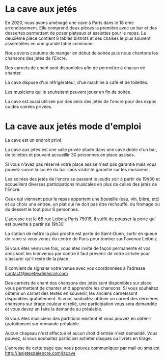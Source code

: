 # La cave aux jetés

En 2020, nous avons aménagé une cave à Paris dans
le 18 ème arrondissement. Elle comprend deux pièces
la première avec un bar et des dessertes permettant
de poser plateaux et assiettes  pour le repas. La deuxième pièce contient 8 tables bistrots et ses chaises le plus souvent assemblées en une grande table commune.

Nous avons coutume de manger en début de soirée puis  nous chantons les chansons des jetés de l'Encre.

Des carnets de chant sont disponibles afin de permettre à chacun de chanter.

La cave dispose d'un réfrigérateur, d'ue machine à café et de toilettes.

Les musiciens qui le souhaitent peuvent jouer en fin de soirée.

La cave est aussi utilisée par des amis des jetés de l'encre pour des expos ou des soirées privées.

# La cave aux jetés mode d'emploi

La cave est un endroit privé

La cave aux jetés est une salle privée située dans une cave dotée d'un bar, de toilettes et pouvant accueillir 30 personnes en place assises.

Si vous n'avez pas réservé votre place assise n'est pas garantie mais vous pouvez suivre la soirée du bar sans visibilité garantie sur les musiciens.

Les soirées des jetés de l'encre se passent le jeudis soir à partir de 19h30 et accueillent diverses participations musicales en plus de celles des jetés de l'Encre.

Ceux qui viennent pour le repas apportent une bouteille (eau, vin, bière, etc) et au choix une entrée, un plat qui ne doit pas être réchauffé, du fromage ou du dessert le tout pour 6 personnes.

L'adresse est le 68 rue Leibniz Paris 75018, il suffit de pousser la porte qui est ouverte à partir de 19h30

La station de métro la plus proche est porte de Saint-Ouen, sortir en queue de rame si vous venez du centre de Paris pour tomber sur l'avenue Leibniz.

Si vous êtes venu une fois, vous êtes invité de façon permanente et vos amis sont les bienvenus par contre il faut prévenir de votre arrivée pour s'assurer qu'il reste de la place

Il convient de signaler votre venue avec vos coordonnées à l'adresse contact@lesjetesdelencre.com

Des carnets de chant des chansons des jetés sont disponibles sur place vous permettent de chanter et d'apprendre les chansons. Si vous souhaitez obtenir un carnet des textes en souvenir, les anciens carnetssont disponibles gratuitement. Si vous souhaitez obtenir un carnet des dernières chansons sur tirage couleur et relié, une participation vous sera demandée et vous devez en faire la demande au préalable.

Si vous êtes musiciens des partitions existent et vous pouvez en obtenir gratuitement sur demande préalable.

Aucun chapeau n'est effectué et aucun droit d'entrée n'est demandé. Vous pouvez, si vous souhaitez participer acheter disques ou livrets en tirage.

L'adresse de cette page que vous pouvez communiquer par mail ou sms est http://lesjetesdelencre.com/lacave


